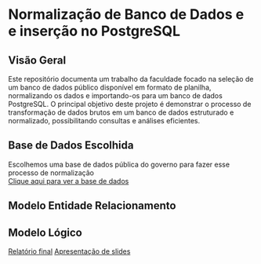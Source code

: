 # Normalização de Banco de Dados e e inserção no PostgreSQL
## Visão Geral
Este repositório documenta um trabalho da faculdade focado na seleção de um banco de dados público disponível em formato de planilha, normalizando os dados e importando-os para um banco de dados PostgreSQL. O principal objetivo deste projeto é demonstrar o processo de transformação de dados brutos em um banco de dados estruturado e normalizado, possibilitando consultas e análises eficientes.

## Base de Dados Escolhida
Escolhemos uma base de dados pública do governo para fazer esse processo de normalização <br/>
[Clique aqui para ver a base de dados](https://portaldatransparencia.gov.br/pagina-interna/603389-dicionario-de-dados-licitacoes)



## Modelo Entidade Relacionamento
[](./Modelos/ModeloER.png)

## Modelo Lógico
[](./Modelos/ModeloLogico.png)

[Relatório final](./relatorio.pdf)
[Apresentação de slides](./slides.pdf)

